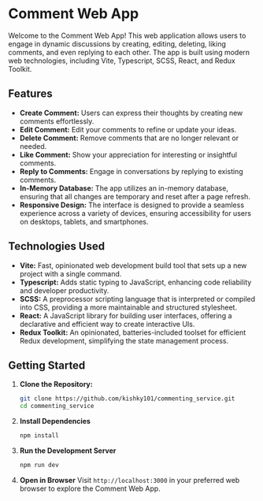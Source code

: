 # Comment Web App

Welcome to the Comment Web App! This web application allows users to engage in dynamic discussions by creating, editing, deleting, liking comments, and even replying to each other. The app is built using modern web technologies, including Vite, Typescript, SCSS, React, and Redux Toolkit.

## Features

- **Create Comment:** Users can express their thoughts by creating new comments effortlessly.
- **Edit Comment:** Edit your comments to refine or update your ideas.
- **Delete Comment:** Remove comments that are no longer relevant or needed.
- **Like Comment:** Show your appreciation for interesting or insightful comments.
- **Reply to Comments:** Engage in conversations by replying to existing comments.
- **In-Memory Database:** The app utilizes an in-memory database, ensuring that all changes are temporary and reset after a page refresh.
- **Responsive Design:** The interface is designed to provide a seamless experience across a variety of devices, ensuring accessibility for users on desktops, tablets, and smartphones.

## Technologies Used

- **Vite:** Fast, opinionated web development build tool that sets up a new project with a single command.
- **Typescript:** Adds static typing to JavaScript, enhancing code reliability and developer productivity.
- **SCSS:** A preprocessor scripting language that is interpreted or compiled into CSS, providing a more maintainable and structured stylesheet.
- **React:** A JavaScript library for building user interfaces, offering a declarative and efficient way to create interactive UIs.
- **Redux Toolkit:** An opinionated, batteries-included toolset for efficient Redux development, simplifying the state management process.

## Getting Started

1. **Clone the Repository:**
   ```bash
   git clone https://github.com/kishky101/commenting_service.git
   cd commenting_service


2. **Install Dependencies**
    ```bash
    npm install

3. **Run the Development Server**
    ```bash
    npm run dev

4. **Open in Browser**
    Visit ```http://localhost:3000``` in your preferred web browser to explore the Comment Web App.